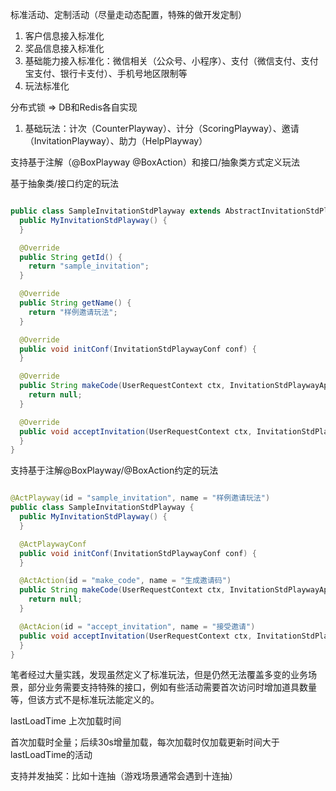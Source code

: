 
标准活动、定制活动（尽量走动态配置，特殊的做开发定制）


1. 客户信息接入标准化
2. 奖品信息接入标准化
3. 基础能力接入标准化：微信相关（公众号、小程序）、支付（微信支付、支付宝支付、银行卡支付）、手机号地区限制等
4. 玩法标准化


分布式锁 => DB和Redis各自实现



1. 基础玩法：计次（CounterPlayway）、计分（ScoringPlayway）、邀请（InvitationPlayway）、助力（HelpPlayway）



支持基于注解（@BoxPlayway @BoxAction）和接口/抽象类方式定义玩法




基于抽象类/接口约定的玩法

```java

public class SampleInvitationStdPlayway extends AbstractInvitationStdPlayway {
  public MyInvitationStdPlayway() {
  }

  @Override
  public String getId() {
    return "sample_invitation";
  }

  @Override
  public String getName() {
    return "样例邀请玩法";
  }

  @Override
  public void initConf(InvitationStdPlaywayConf conf) {
  }

  @Override
  public String makeCode(UserRequestContext ctx, InvitationStdPlaywayApi api) {
    return null;
  }

  @Override
  public void acceptInvitation(UserRequestContext ctx, InvitationStdPlaywayApi api, String code) {
  }
}

```

支持基于注解@BoxPlayway/@BoxAction约定的玩法

```java

@ActPlayway(id = "sample_invitation", name = "样例邀请玩法")
public class SampleInvitationStdPlayway {
  public MyInvitationStdPlayway() {
  }

  @ActPlaywayConf
  public void initConf(InvitationStdPlaywayConf conf) {
  }

  @ActAction(id = "make_code", name = "生成邀请码")
  public String makeCode(UserRequestContext ctx, InvitationStdPlaywayApi api) {
    return null;
  }

  @ActAcion(id = "accept_invitation", name = "接受邀请")
  public void acceptInvitation(UserRequestContext ctx, InvitationStdPlaywayApi api, String code) {
  }
}

```

笔者经过大量实践，发现虽然定义了标准玩法，但是仍然无法覆盖多变的业务场景，部分业务需要支持特殊的接口，例如有些活动需要首次访问时增加道具数量等，但该方式不是标准玩法能定义的。


lastLoadTime 上次加载时间

首次加载时全量；后续30s增量加载，每次加载时仅加载更新时间大于lastLoadTime的活动




支持并发抽奖：比如十连抽（游戏场景通常会遇到十连抽）

